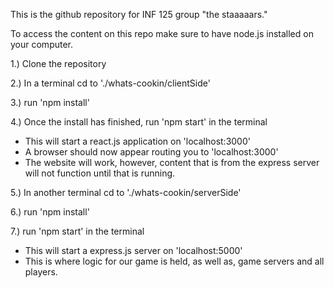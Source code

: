 This is the github repository for INF 125 group "the staaaaars."

To access the content on this repo make sure to have node.js
installed on your computer.

1.) Clone the repository

2.) In a terminal cd to './whats-cookin/clientSide'

3.) run 'npm install'

4.) Once the install has finished, run 'npm start' in the terminal

* This will start a react.js application on 'localhost:3000'
* A browser should now appear routing you to 'localhost:3000'
* The website will work, however, content that is from the
express server will not function until that is running.

5.) In another terminal cd to './whats-cookin/serverSide'

6.) run 'npm install'

7.) run 'npm start' in the terminal

* This will start a express.js server on 'localhost:5000'
* This is where logic for our game is held, as well as,
game servers and all players.
